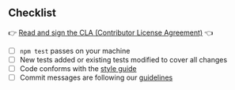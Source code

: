 <!--
Please provide a high-level description of the changes made by your pull request.

Include references to all related GitHub issues and other pull requests, for example:

Fixes #123
Implements #254
See also #23
-->

## Checklist

👉 [Read and sign the CLA (Contributor License Agreement)](https://cla.strongloop.com/agreements/strongloop/loopback-datasource-juggler) 👈

- [ ] `npm test` passes on your machine
- [ ] New tests added or existing tests modified to cover all changes
- [ ] Code conforms with the [style guide](https://loopback.io/doc/en/contrib/style-guide-es6.html)
- [ ] Commit messages are following our [guidelines](https://loopback.io/doc/en/contrib/git-commit-messages.html)

